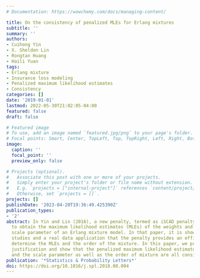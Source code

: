 ```yaml
---
# Documentation: https://wowchemy.com/docs/managing-content/

title: On the consistency of penalized MLEs for Erlang mixtures
subtitle: ''
summary: ''
authors:
- Cuihong Yin
- X. Sheldon Lin
- Rongtan Huang
- Haili Yuan
tags:
- Erlang mixture
- Insurance loss modeling
- Penalized maximum likelihood estimates
- Consistency
categories: []
date: '2019-01-01'
lastmod: 2022-05-30T21:02:05-04:00
featured: false
draft: false

# Featured image
# To use, add an image named `featured.jpg/png` to your page's folder.
# Focal points: Smart, Center, TopLeft, Top, TopRight, Left, Right, BottomLeft, Bottom, BottomRight.
image:
  caption: ''
  focal_point: ''
  preview_only: false

# Projects (optional).
#   Associate this post with one or more of your projects.
#   Simply enter your project's folder or file name without extension.
#   E.g. `projects = ["internal-project"]` references `content/project/deep-learning/index.md`.
#   Otherwise, set `projects = []`.
projects: []
publishDate: '2023-04-20T19:36:49.425390Z'
publication_types:
- '2'
abstract: In Yin and Lin (2016), a new penalty, termed as iSCAD penalty, is proposed
  to obtain the maximum likelihood estimates (MLEs) of the weights and the common
  scale parameter of an Erlang mixture model. In that paper, it is shown through simulation
  studies and a real data application that the penalty provides an efficient way to
  determine the MLEs and the order of the mixture. In this paper, we provide a theoretical
  justification and show that the penalized maximum likelihood estimators of the weights
  and the scale parameter as well as the order of mixture are all consistent.
publication: '*Statistics & Probability Letters*'
doi: https://doi.org/10.1016/j.spl.2018.08.004
---
```

